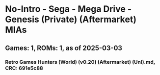 # No-Intro - Sega - Mega Drive - Genesis (Private) (Aftermarket) MIAs
## Games: 1, ROMs: 1, as of 2025-03-03

### Retro Games Hunters (World) (v0.20) (Aftermarket) (Unl).md, CRC: 691e5c88
